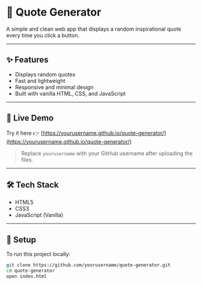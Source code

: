 # 💬 Quote Generator

A simple and clean web app that displays a random inspirational quote every time you click a button.

---

## ✨ Features
- Displays random quotes
- Fast and lightweight
- Responsive and minimal design
- Built with vanilla HTML, CSS, and JavaScript

---

## 🚀 Live Demo
Try it here 👉 [https://yourusername.github.io/quote-generator/](https://yourusername.github.io/quote-generator/)

> Replace `yourusername` with your GitHub username after uploading the files.

---

## 🛠 Tech Stack
- HTML5
- CSS3
- JavaScript (Vanilla)

---

## 📁 Setup

To run this project locally:

```bash
git clone https://github.com/yourusername/quote-generator.git
cd quote-generator
open index.html
